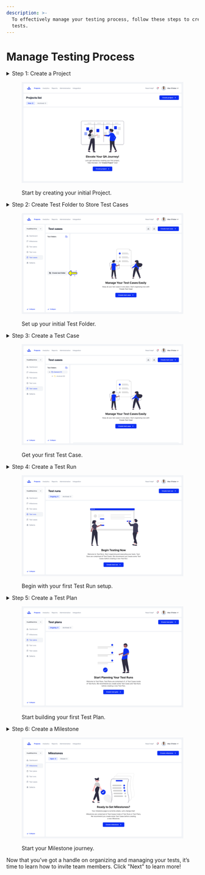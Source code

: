 ```yaml
---
description: >-
  To effectively manage your testing process, follow these steps to create your
  tests.
---
```


# Manage Testing Process

<details>

<summary>Step 1: Create a Project</summary>

Begin by setting up a new Project. A Project helps you organize and track different testing initiatives or phases. Simply navigate to the Projects section and choose the option to create a new project. Head to the [Creating New Projects](../../projects-tab/projects-home-page/creating-new-projects/) section to uncover more.

</details>

<figure><img src="../../.gitbook/assets/Projects 09_Projects - Table empty state.png" alt=""><figcaption><p>Start by creating your initial Project.</p></figcaption></figure>

<details>

<summary>Step 2: Create Test Folder to Store Test Cases</summary>

Within your Test Cases Tab, create a Test Folder to store and organize your test cases. Test Folders allow you to group related test cases into a tree-like structure with folders and sub-folders. This makes it easier to manage and retrieve test cases as needed. Get more information by visiting the [Creating Test Folders](../../projects-tab/test-cases-tab/test-folders.md) section.

</details>

<figure><img src="../../.gitbook/assets/738_Test Cases 17_Test cases list - Empty state (2).png" alt=""><figcaption><p>Set up your initial Test Folder.</p></figcaption></figure>

<details>

<summary>Step 3: Create a Test Case</summary>

Next, add individual Test Cases to your Test Folder. A Test Case defines a specific scenario to be tested and includes the steps to execute it, the expected outcomes, and any necessary details. Learn more by clicking on the [Creating Test Cases](../../projects-tab/test-cases-tab/creating-test-cases/) tab.

</details>

<figure><img src="../../.gitbook/assets/Test Cases 18_Test cases list - Create test suite.png" alt=""><figcaption><p>Get your first Test Case.</p></figcaption></figure>

<details>

<summary>Step 4: Create a Test Run</summary>

Once your Test Cases are in place, you can create a Test Run to execute them. A Test Run is a collection of Test Cases that are executed together. To create a Test Run, go to the Test Runs section, choose to add a new run, and select the Test Cases you want to include. To explore further, navigate to the [Creating Test Runs](../../projects-tab/test-runs-tab/creating-test-runs/).

</details>

<figure><img src="../../.gitbook/assets/Test runs - Create test run.png" alt=""><figcaption><p>Begin with your first Test Run setup.</p></figcaption></figure>

<details>

<summary>Step 5: Create a Test Plan</summary>

To coordinate and manage your Test Runs, create a Test Plan. A Test Plan includes multiple Test Runs and allows you to apply various configurations. Check the Test Plans section for more details.

</details>

<figure><img src="../../.gitbook/assets/Test Plans 25_Create test plan.png" alt=""><figcaption><p>Start building your first Test Plan.</p></figcaption></figure>

<details>

<summary>Step 6: Create a Milestone</summary>

Finally, organize your Test Plans and Test Runs into Milestones. A Milestone serves as a significant checkpoint within your Project, helping you track progress and manage testing activities. Go to the Milestones section, create a new Milestone, and add the Test Plans and Test Runs you’ve created. Visit the [Creating Milestones](../../projects-tab/milestones-tab/creating-milestones/) to learn more.

</details>

<figure><img src="../../.gitbook/assets/Milestones 31_Milestones - Empty state.png" alt=""><figcaption><p>Start your Milestone journey.</p></figcaption></figure>



Now that you’ve got a handle on organizing and managing your tests, it’s time to learn how to invite team members. Click "Next" to learn more!
